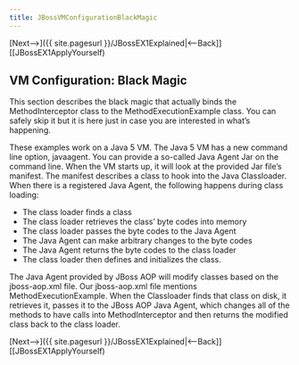 ```yaml
---
title: JBossVMConfigurationBlackMagic
---
```

[Next-->]({{ site.pagesurl }}/JBossEX1Explained|<--Back]] [[JBossEX1ApplyYourself)

## VM Configuration: Black Magic
This section describes the black magic that actually binds the MethodInterceptor class to the MethodExecutionExample class. You can safely skip it but it is here just in case you are interested in what’s happening.

These examples work on a Java 5 VM. The Java 5 VM has a new command line option, javaagent. You can provide a so-called Java Agent Jar on the command line. When the VM starts up, it will look at the provided Jar file’s manifest. The manifest describes a class to hook into the Java Classloader. When there is a registered Java Agent, the following happens during class loading:
* The class loader finds a class
* The class loader retrieves the class’ byte codes into memory
* The class loader passes the byte codes to the Java Agent
* The Java Agent can make arbitrary changes to the byte codes
* The Java Agent returns the byte codes to the class loader
* The class loader then defines and initializes the class.

The Java Agent provided by JBoss AOP will modify classes based on the jboss-aop.xml file. Our jboss-aop.xml file mentions MethodExecutionExample. When the Classloader finds that class on disk, it retrieves it, passes it to the JBoss AOP Java Agent, which changes all of the methods to have calls into MethodInterceptor and then returns the modified class back to the class loader.

[Next-->]({{ site.pagesurl }}/JBossEX1Explained|<--Back]] [[JBossEX1ApplyYourself)